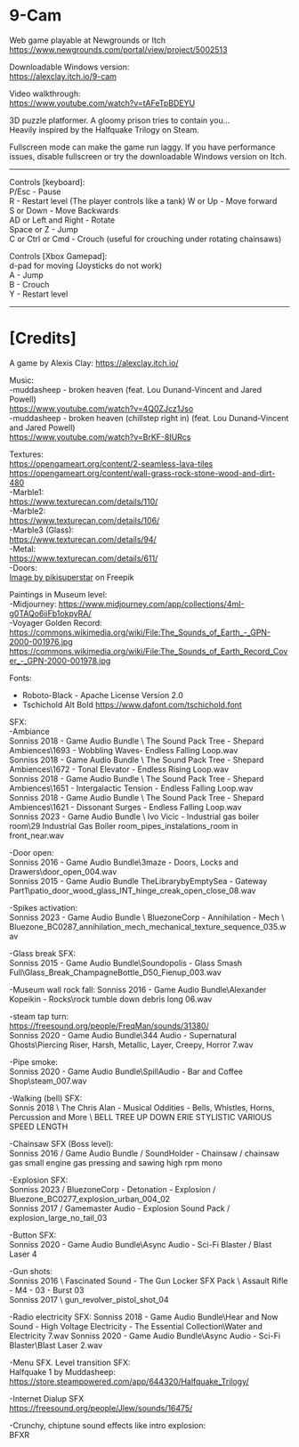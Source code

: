 # 9-Cam  
Web game playable at Newgrounds or Itch  
https://www.newgrounds.com/portal/view/project/5002513  

Downloadable Windows version:  
https://alexclay.itch.io/9-cam  

Video walkthrough:  
https://www.youtube.com/watch?v=tAFeTpBDEYU  

3D puzzle platformer. A gloomy prison tries to contain you...  
Heavily inspired by the Halfquake Trilogy on Steam.  

Fullscreen mode can make the game run laggy. If you have performance issues, disable fullscreen or try the downloadable Windows version on Itch.  

--------------------

Controls [keyboard]:  
P/Esc - Pause  
R - Restart level
(The player controls like a tank)
W or Up - Move forward  
S or Down - Move Backwards  
AD or Left and Right - Rotate  
Space or Z - Jump  
C or Ctrl or Cmd - Crouch (useful for crouching under rotating chainsaws)  

Controls [Xbox Gamepad]:  
d-pad for moving (Joysticks do not work)  
A - Jump  
B - Crouch  
Y - Restart level  

------------------

# [Credits]  

A game by Alexis Clay:
https://alexclay.itch.io/

Music:  
-muddasheep - broken heaven (feat. Lou Dunand-Vincent and Jared Powell)  
https://www.youtube.com/watch?v=4Q0ZJcz1Jso  
-muddasheep - broken heaven (chillstep right in) (feat. Lou Dunand-Vincent and Jared Powell)  
https://www.youtube.com/watch?v=BrKF-8IURcs  

Textures:  
https://opengameart.org/content/2-seamless-lava-tiles  
https://opengameart.org/content/wall-grass-rock-stone-wood-and-dirt-480  
-Marble1:  
https://www.texturecan.com/details/110/  
-Marble2:  
https://www.texturecan.com/details/106/  
-Marble3 (Glass):  
https://www.texturecan.com/details/94/  
-Metal:  
https://www.texturecan.com/details/611/  
-Doors:  
<a href="https://www.freepik.com/free-vector/realistic-doors-collection-illustration_17806539.htm#query=door%20texture&position=3&from_view=keyword&track=ais">Image by pikisuperstar</a> on Freepik  

Paintings in Museum level:  
-Midjourney: https://www.midjourney.com/app/collections/4mI-g0TAQo6iiFb1okpyRA/  
-Voyager Golden Record:  
https://commons.wikimedia.org/wiki/File:The_Sounds_of_Earth_-_GPN-2000-001976.jpg  
https://commons.wikimedia.org/wiki/File:The_Sounds_of_Earth_Record_Cover_-_GPN-2000-001978.jpg  

Fonts:  
- Roboto-Black - Apache License Version 2.0  
- Tschichold Alt Bold https://www.dafont.com/tschichold.font  

SFX:  
-Ambiance  
Sonniss 2018 - Game Audio Bundle \ The Sound Pack Tree - Shepard Ambiences\1693 - Wobbling Waves- Endless Falling Loop.wav  
Sonniss 2018 - Game Audio Bundle \ The Sound Pack Tree - Shepard Ambiences\1672 - Tonal Elevator - Endless Rising Loop.wav  
Sonniss 2018 - Game Audio Bundle \ The Sound Pack Tree - Shepard Ambiences\1651 - Intergalactic Tension - Endless Falling Loop.wav  
Sonniss 2018 - Game Audio Bundle \ The Sound Pack Tree - Shepard Ambiences\1621 - Dissonant Surges - Endless Falling Loop.wav  
Sonniss 2023 - Game Audio Bundle \ Ivo Vicic - Industrial gas boiler room\29 Industrial Gas  Boiler room_pipes_instalations_room in front_near.wav  

-Door open:  
Sonniss 2016 - Game Audio Bundle\3maze -  Doors, Locks and Drawers\door_open_004.wav  
Sonniss 2015 - Game Audio Bundle TheLibrarybyEmptySea - Gateway Part1\patio_door_wood_glass_INT_hinge_creak_open_close_08.wav  

-Spikes activation:  
Sonniss 2023 - Game Audio Bundle \ BluezoneCorp - Annihilation - Mech \ Bluezone_BC0287_annihilation_mech_mechanical_texture_sequence_035.wav  

-Glass break SFX:  
Sonniss 2015 - Game Audio Bundle\Soundopolis - Glass Smash Full\Glass_Break_ChampagneBottle_D50_Fienup_003.wav  

-Museum wall rock fall:
Sonniss 2016 - Game Audio Bundle\Alexander Kopeikin - Rocks\rock tumble down debris long 06.wav

-steam tap turn:  
https://freesound.org/people/FreqMan/sounds/31380/  
Sonniss 2020 - Game Audio Bundle\344 Audio - Supernatural Ghosts\Piercing Riser, Harsh, Metallic, Layer, Creepy, Horror 7.wav  

-Pipe smoke:  
Sonniss 2020 - Game Audio Bundle\SpillAudio - Bar and Coffee Shop\steam_007.wav  

-Walking (bell) SFX:  
Sonnis 2018 \ The Chris Alan - Musical Oddities - Bells, Whistles, Horns, Percussion and More \ BELL TREE UP DOWN ERIE STYLISTIC VARIOUS SPEED LENGTH  

-Chainsaw SFX (Boss level):  
Sonniss 2016 / Game Audio Bundle / SoundHolder - Chainsaw / chainsaw gas small engine gas pressing and sawing high rpm mono  

-Explosion SFX:  
Sonniss 2023 / BluezoneCorp - Detonation - Explosion / Bluezone_BC0277_explosion_urban_004_02  
Sonniss 2017 / Gamemaster Audio -  Explosion Sound Pack / explosion_large_no_tail_03  

-Button SFX:  
Sonniss 2020 - Game Audio Bundle\Async Audio - Sci-Fi Blaster / Blast Laser 4  

-Gun shots:  
Sonniss 2016 \ Fascinated Sound - The Gun Locker SFX Pack \ Assault Rifle - M4 - 03 - Burst 03  
Sonniss 2017 \ gun_revolver_pistol_shot_04  

-Radio electricity SFX:
Sonniss 2018 - Game Audio Bundle\Hear and Now Sound - High Voltage Electricity - The Essential Collection\Water and Electricity 7.wav
Sonniss 2020 - Game Audio Bundle\Async Audio - Sci-Fi Blaster\Blast Laser 2.wav

-Menu SFX. Level transition SFX:  
Halfquake 1 by Muddasheep: https://store.steampowered.com/app/644320/Halfquake_Trilogy/  

-Internet Dialup SFX  
https://freesound.org/people/Jlew/sounds/16475/  

-Crunchy, chiptune sound effects like intro explosion:  
BFXR  
